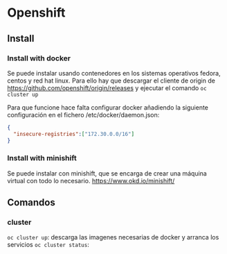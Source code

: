 # Openshift

## Install

### Install with docker

Se puede instalar usando contenedores en los sistemas operativos fedora, centos y red hat linux. Para ello hay que descargar el cliente de origin de https://github.com/openshift/origin/releases y ejecutar el comando ```oc cluster up```

Para que funcione hace falta configurar docker añadiendo la siguiente configuración en el fichero /etc/docker/daemon.json:
```json
{
  "insecure-registries":["172.30.0.0/16"]
}
```


### Install with minishift

Se puede instalar con minishift, que se encarga de crear una máquina virtual con todo lo necesario. https://www.okd.io/minishift/

## Comandos

### cluster
```oc cluster up```: descarga las imagenes necesarias de docker y arranca los servicios
```oc cluster status```: 
